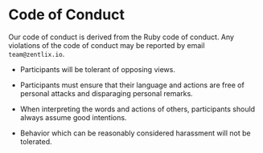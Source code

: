 # Code of Conduct

Our code of conduct is derived from the Ruby code of conduct.
Any violations of the code of conduct may be reported by email `team@zentlix.io`.

- Participants will be tolerant of opposing views.

- Participants must ensure that their language and actions are free of personal attacks and disparaging personal remarks.

- When interpreting the words and actions of others, participants should always assume good intentions.

- Behavior which can be reasonably considered harassment will not be tolerated.
